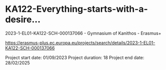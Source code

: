 # KA122-Everything-starts-with-a-desire...
2023-1-EL01-KA122-SCH-000137066 - Gymnasium of Kanithos - Erasmus+

https://erasmus-plus.ec.europa.eu/projects/search/details/2023-1-EL01-KA122-SCH-000137066 

Project start date: 01/09/2023
Project duration: 18
Project end date: 28/02/2025

